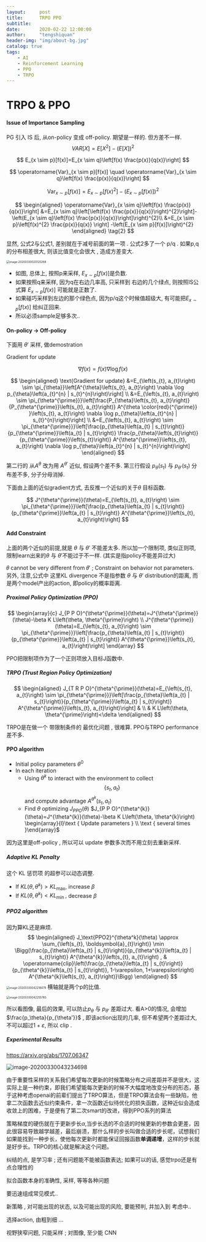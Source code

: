 ```yaml
---
layout:     post
title:      TRPO PPO
subtitle:   
date:       2020-02-22 12:00:00
author:     "tengshiquan"
header-img: "img/about-bg.jpg"
catalog: true
tags:
    - AI
    - Reinforcement Learning
    - PPO
    - TRPO
---
```




# TRPO & PPO

#### Issue of Importance Sampling

PG 引入 IS 后, 从on-policy 变成 off-policy.  期望是一样的. 但方差不一样. 
$$
VAR[X] = E\left[X^{2}\right]-(E[X])^{2}
$$

$$
E_{x \sim p}[f(x)]=E_{x \sim q}\left[f(x) \frac{p(x)}{q(x)}\right]
$$

$$
\operatorname{Var}_{x \sim p}[f(x)] \quad \operatorname{Var}_{x \sim q}\left[f(x) \frac{p(x)}{q(x)}\right]
$$

$$
\operatorname{Var}_{x \sim p}[f(x)]=E_{x \sim p}\left[f(x)^{2}\right]-\left(E_{x \sim p}[f(x)]\right)^{2}  \tag{1}
$$


$$
\begin{aligned}
\operatorname{Var}_{x \sim q}\left[f(x) \frac{p(x)}{q(x)}\right]  &=E_{x \sim q}\left[\left(f(x) \frac{p(x)}{q(x)}\right)^{2}\right]-\left(E_{x \sim q}\left[f(x) \frac{p(x)}{q(x)}\right]\right)^{2}\\
&=E_{x \sim p}\left[f(x)^{2} \frac{p(x)}{q(x)} \right] -\left(E_{x \sim p}[f(x)]\right)^{2} 
\end{aligned}  \tag{2}
$$


显然, 公式2与公式1, 差别就在于减号前面的第一项 .   公式2多了一个 p/q . 如果p,q的分布相差很大, 则该比值变化会很大 , 造成方差变大. 



<img src="/img/2020-02-22-TRPO-PPO.assets/image-20200330020120268.png" alt="image-20200330020120268" style="zoom:50%;" />

- 如图, 总体上, 按照p来采样, $E_{x \sim p}[f(x)]$是负数.   
- 如果按照q来采样, 因为q在右边几率高, 只采样到 右边的几个绿点, 则按照IS公式算 $E_{x \sim p}[f(x)]$ 可能就是正数了. 
- 如果碰巧采样到左边的那个绿色点, 因为p/q这个时候值超级大, 有可能把$E_{x \sim p}[f(x)]$ 给纠正回来. 
- 所以必须sample足够多次..





#### On-policy → Off-policy

下面用 $\theta'$ 采样, 做demostration

Gradient for update

$$
\nabla f(x)=f(x) \nabla \log f(x)
$$

$$
\begin{aligned}
\text{Gradient for update} 
&=E_{\left(s_{t}, a_{t}\right) \sim \pi_{\theta}}\left[A^{\theta}\left(s_{t}, a_{t}\right) \nabla \log p_{\theta}\left(a_{t}^{n} | s_{t}^{n}\right)\right] \\
&=E_{\left(s_{t}, a_{t}\right) \sim \pi_{\theta^{\prime}}}\left[\frac{P_{\theta}\left(s_{t}, a_{t}\right)}{P_{\theta^{\prime}}\left(s_{t}, a_{t}\right)}  A^{\theta \color{red}{^{\prime}} }\left(s_{t}, a_{t}\right)   \nabla \log p_{\theta}\left(a_{t}^{n} | s_{t}^{n}\right)\right] \\
&=E_{\left(s_{t}, a_{t}\right) \sim \pi_{\theta^{\prime}}}\left[\frac{p_{\theta}\left(a_{t} | s_{t}\right)}{p_{\theta^{\prime}}\left(a_{t} | s_{t}\right)} \frac{p_{\theta}\left(s_{t}\right)}{p_{\theta^{\prime}}\left(s_{t}\right)} A^{\theta^{\prime}}\left(s_{t}, a_{t}\right) \nabla \log p_{\theta}\left(a_{t}^{n} | s_{t}^{n}\right)\right]
\end{aligned}
$$

第二行的 从$A^{\theta}$ 改为用 $A^{\theta'}$ 近似, 假设两个差不多.   第三行假设 $p_\theta(s_t)$ 与 $p_{\theta'}(s_t)$ 分布差不多, 分子分母消掉. 

下面由上面的近似gradient方式, 去反推一个近似的关于$\theta$ 目标函数. 

$$
J^{\theta^{\prime}}(\theta)=E_{\left(s_{t}, a_{t}\right) \sim \pi_{\theta^{\prime}}}\left[\frac{p_{\theta}\left(a_{t} | s_{t}\right)}{p_{\theta^{\prime}}\left(a_{t} | s_{t}\right)} A^{\theta^{\prime}}\left(s_{t}, a_{t}\right)\right]
$$


#### Add Constraint

上面的两个近似的前提,就是 $\theta$ 与 $\theta'$ 不能差太多.  所以加一个限制项, 类似正则项, 限制learn出来的$\theta$  与 $\theta'$不能过于不一样. (其实是指policy不能差异过大)

𝜃 cannot be very different from 𝜃′ ; Constraint on behavior not parameters.   
另外, 注意,公式中 这里KL divergence 不是指参数 $\theta$ 与 $\theta'$ distribution的距离, 而是两个model产出的action, 即policy的概率距离. 





##### **Proximal Policy Optimization (PPO)**

$$
\begin{array}{c}
J_{P P O}^{\theta^{\prime}}(\theta)=J^{\theta^{\prime}}(\theta)-\beta K L\left(\theta, \theta^{\prime}\right) \\
J^{\theta^{\prime}}(\theta)=E_{\left(s_{t}, a_{t}\right) \sim \pi_{\theta^{\prime}}}\left[\frac{p_{\theta}\left(a_{t} | s_{t}\right)}{p_{\theta^{\prime}}\left(a_{t} | s_{t}\right)} A^{\theta^{\prime}}\left(s_{t}, a_{t}\right)\right]
\end{array}
$$

PPO把限制项作为了一个正则项放入目标J函数中. 

##### **TRPO (Trust Region Policy Optimization)**

$$
\begin{aligned}
J_{T R P O}^{\theta^{\prime}}(\theta)=E_{\left(s_{t}, a_{t}\right) \sim \pi_{\theta^{\prime}}}\left[\frac{p_{\theta}\left(a_{t} | s_{t}\right)}{p_{\theta^{\prime}}\left(a_{t} | s_{t}\right)} A^{\theta^{\prime}}\left(s_{t}, a_{t}\right)\right] & \\
& K L\left(\theta, \theta^{\prime}\right)<\delta
\end{aligned}
$$

TRPO是在做一个 带限制条件的 最优化问题 , 很难算.  PPO与TRPO performance差不多.



#### PPO algorithm

- Initial policy parameters $\theta^{0}$
- In each iteration
  - Using $\theta^{k}$ to interact with the environment to collect $$\left\{s_{t}, a_{t}\right\}$$ and compute advantage $A^{\theta^{k}}\left(s_{t}, a_{t}\right)$ 
  - Find $\theta$ optimizing $J_{P P O}(\theta)$
    $J_{P P O}^{\theta^{k}}(\theta)=J^{\theta^{k}}(\theta)-\beta K L\left(\theta, \theta^{k}\right) \begin{array}{l}\text { Update parameters } \\ \text { several times }\end{array}$

因为这里是off-policy , 所以可以 update 参数多次而不用立刻去重新采样. 



##### Adaptive KL Penalty

这个 KL 惩罚项 的超参可以动态调整. 

-  If $K L\left(\theta, \theta^{k}\right)>K L_{\max },$ increase $\beta$
-  If $K L\left(\theta, \theta^{k}\right)<K L_{\text {min }},$ decrease $\beta$ 
  



##### **PPO2 algorithm** 

因为算KL还是麻烦.  
$$
\begin{aligned}
J_\text{PPO2}^{\theta^k}(\theta) \approx \sum_{\left(s_{t}, \boldsymbol{a}_{t}\right)} \min \Bigg(\frac{p_{\theta}\left(a_{t} | s_{t}\right)}{p_{\theta^{k}}\left(a_{t} | s_{t}\right)} A^{\theta^{k}}\left(s_{t}, a_{t}\right) ,   
& \operatorname{clip}\left(\frac{p_{\theta}\left(a_{t} | s_{t}\right)}{p_{\theta^{k}}\left(a_{t} | s_{t}\right)}, 1-\varepsilon, 1+\varepsilon\right) A^{\theta^{k}\left(s_{t}, a_{t}\right)}\Bigg)
\end{aligned}
$$
<img src="/img/2020-02-22-TRPO-PPO.assets/image-20200330042218479.png" alt="image-20200330042218479" style="zoom:50%;" /> 横轴就是两个p的比值. 

<img src="/img/2020-02-22-TRPO-PPO.assets/image-20200330042255765.png" alt="image-20200330042255765" style="zoom:50%;" />

所以看图像, 最后的效果, 可以防止$p_\theta$  与 $p_{\theta'}$ 差距过大.  看A>0的情况, 会增加 $\frac{p_\theta}{p_{\theta'}}$ , 即该action出现的几率, 但不希望两个差距过大, 不可以超过$1+\varepsilon$, 所以 clip .  



##### Experimental Results

https://arxiv.org/abs/1707.06347

![image-20200330043234698](/img/2020-02-22-TRPO-PPO.assets/image-20200330043234698.png)





由于重要性采样的关系我们希望每次更新的时候策略分布之间差距并不是很大，这实际上是一种约束，即我们希望能每次更新的时候不大幅度地改变分布的形态，基于这种考虑openai的前辈们提出了TRPO算法，但是TRPO算法会有一些缺陷，他拿二次函数去近似约束条件，拿一次函数近似待优化的损失函数，这种近似会造成收敛上的困难，于是便有了第二次smart的改进，得到PPO系列的算法

策略梯度的硬伤就在于更新步长$\alpha$,当步长选的不合适的时候更新的参数会更差，因此很容易导致越学越差，最后崩溃，那什么样的步长叫做合适的步长呢，试想我们如果能找到一种步长，使他每次更新时都能保证回报函数**单调递增**，这样的步长就是好步长。TRPO的核心就是解决这个问题。









纠结的点, 是学习率  ;    还有问题能不能被函数表达;  如果可以的话, 感觉trpo还是有点合理性的

拟合函数本身的准确性,  采样,  等等各种问题



要迅速组成常见模式.. 



新策略 , 对可能出现的状态, 以及可能出现的风险, 要能预判, 并加入到 考虑中.. 

选择action, 由粗到细 ...



视野狭窄问题, 只能采样 ;  对图像, 至少能  CNN












